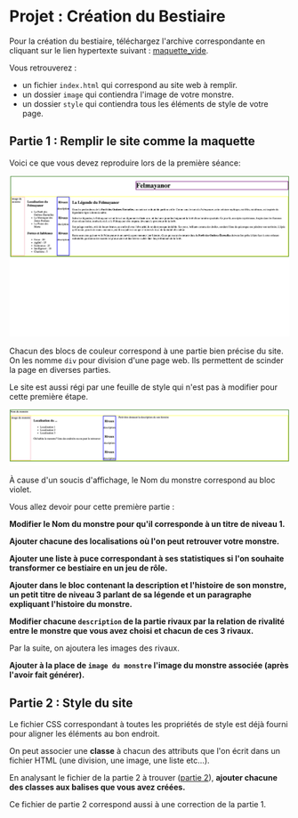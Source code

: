# Projet : Création du Bestiaire

Pour la création du bestiaire, téléchargez l'archive correspondante en cliquant sur le lien hypertexte suivant : [maquette_vide](./projet_site_eleve.zip).

Vous retrouverez : 

- un fichier `index.html` qui correspond au site web à remplir.
- un dossier `image` qui contiendra l'image de votre monstre.
- un dossier `style` qui contiendra tous les éléments de style de votre page.

## Partie 1 : Remplir le site comme la maquette

Voici ce que vous devez reproduire lors de la première séance: 

![a_reproduire](./a_reproduire.png)

Chacun des blocs de couleur correspond à une partie bien précise du site.
On les nomme `div` pour division d'une page web. Ils permettent de scinder la page en diverses parties.

Le site est aussi régi par une feuille de style qui n'est pas à modifier pour cette première étape.

![base](./base.png)

À cause d'un soucis d'affichage, le Nom du monstre correspond au bloc violet.

Vous allez devoir pour cette première partie : 

**Modifier le Nom du monstre pour qu'il corresponde à un titre de niveau 1.**

**Ajouter chacune des localisations où l'on peut retrouver votre monstre.**

**Ajouter une liste à puce correspondant à ses statistiques si l'on souhaite transformer ce bestiaire en un jeu de rôle.**

**Ajouter dans le bloc contenant la description et l'histoire de son monstre, un petit titre de niveau 3 parlant de sa légende et un paragraphe expliquant l'histoire du monstre.**

**Modifier chacune `description` de la partie rivaux par la relation de rivalité entre le monstre que vous avez choisi et chacun de ces 3 rivaux.**

Par la suite, on ajoutera les images des rivaux.

**Ajouter à la place de `image du monstre` l'image du monstre associée (après l'avoir fait générer).**

## Partie 2 : Style du site

Le fichier CSS correspondant à toutes les propriétés de style est déjà fourni pour aligner les éléments au bon endroit.

On peut associer une **classe** à chacun des attributs que l'on écrit dans un fichier HTML (une division, une image, une liste etc...).

En analysant le fichier de la partie 2 à trouver ([partie 2](./index_partie_2.html)), **ajouter chacune des classes aux balises que vous avez créées.**

Ce fichier de partie 2 correspond aussi à une correction de la partie 1.